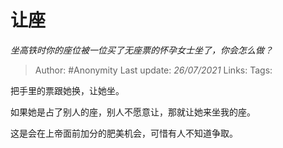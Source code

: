 # 让座
*坐高铁时你的座位被一位买了无座票的怀孕女士坐了，你会怎么做？*

> Author: #Anonymity
> Last update: *26/07/2021*
> Links:
> Tags:

把手里的票跟她换，让她坐。

如果她是占了别人的座，别人不愿意让，那就让她来坐我的座。

这是会在上帝面前加分的肥美机会，可惜有人不知道争取。


